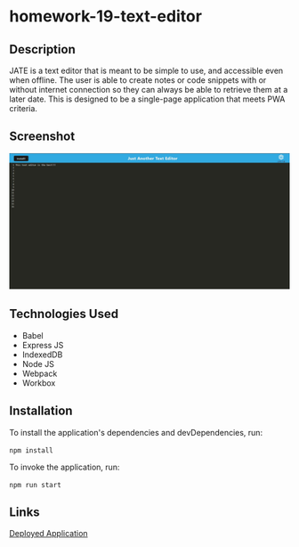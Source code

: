 # homework-19-text-editor

## Description

JATE is a text editor that is meant to be simple to use, and accessible even when offline. The user is able to create notes or code snippets with or without internet connection so they can always be able to retrieve them at a later date. This is designed to be a single-page application that meets PWA criteria.

## Screenshot

![Screenshot of JATE](https://raw.githubusercontent.com/Sm4ck101/homework-19-text-editor/main/jate.jpg)

## Technologies Used

- Babel
- Express JS
- IndexedDB
- Node JS
- Webpack
- Workbox

## Installation 

To install the application's dependencies and devDependencies, run:

`npm install`

To invoke the application, run:

`npm run start`

## Links

[Deployed Application](https://radiant-brook-19663.herokuapp.com/)